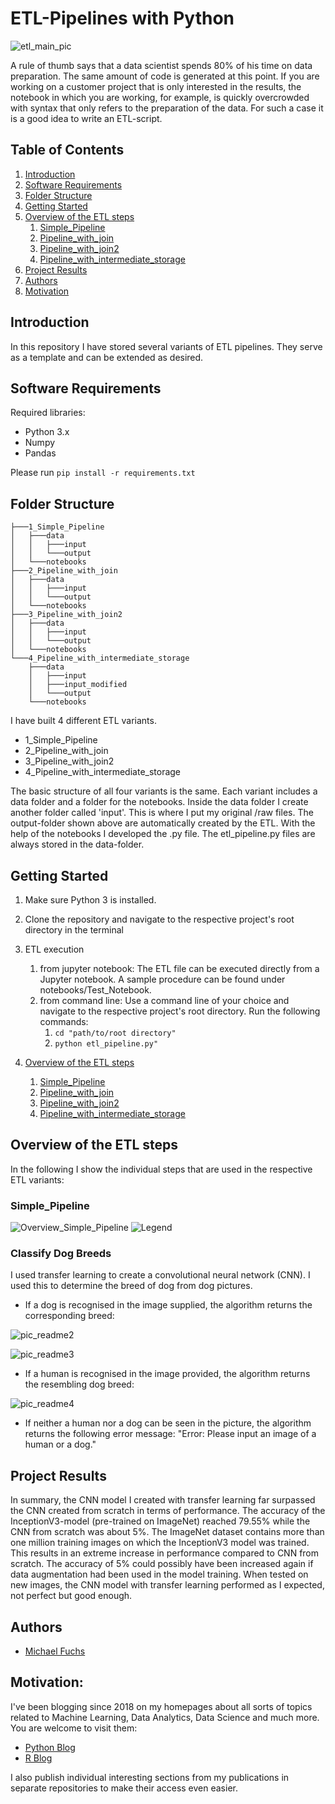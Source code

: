 
# ETL-Pipelines with Python


![etl_main_pic](images/pipelines.png)

A rule of thumb says that a data scientist spends 80% of his time on data preparation. The same amount of code is generated at this point. If you are working on a customer project that is only interested in the results, the notebook in which you are working, for example, is quickly overcrowded with syntax that only refers to the preparation of the data. For such a case it is a good idea to write an ETL-script. 


## Table of Contents
1. [Introduction](#introduction)
2. [Software Requirements](#software_requirements)
3. [Folder Structure](#folder_structure)
4. [Getting Started](#getting_started)
5. [Overview of the ETL steps](#overview)
    1. [Simple_Pipeline](#simple_pipeline)
    2. [Pipeline_with_join](#pipeline_with_join)
    3. [Pipeline_with_join2](#pipeline_with_join2)
    4. [Pipeline_with_intermediate_storage](#pipeline_with_intermediate_storage)  
6. [Project Results](#project_results)    
7. [Authors](#authors)
8. [Motivation](#motivation)




<a name="introduction"></a>

## Introduction

In this repository I have stored several variants of ETL pipelines. They serve as a template and can be extended as desired.

<a name="software_requirements"></a>

## Software Requirements

Required libraries:

+ Python 3.x
+ Numpy
+ Pandas


Please run ```pip install -r requirements.txt```



<a name="folder_structure"></a>

## Folder Structure

```
├───1_Simple_Pipeline
│   ├───data
│   │   ├───input
│   │   └───output
│   └───notebooks
├───2_Pipeline_with_join
│   ├───data
│   │   ├───input
│   │   └───output
│   └───notebooks
├───3_Pipeline_with_join2
│   ├───data
│   │   ├───input
│   │   └───output
│   └───notebooks
└───4_Pipeline_with_intermediate_storage
    ├───data
    │   ├───input
    │   ├───input_modified
    │   └───output
    └───notebooks
```

I have built 4 different ETL variants. 

+ 1_Simple_Pipeline
+ 2_Pipeline_with_join
+ 3_Pipeline_with_join2
+ 4_Pipeline_with_intermediate_storage

The basic structure of all four variants is the same. 
Each variant includes a data folder and a folder for the notebooks.
Inside the data folder I create another folder called 'input'. This is where I put my original /raw files.
The output-folder shown above are automatically created by the ETL.
With the help of the notebooks I developed the .py file. The etl_pipeline.py files are always stored in the data-folder.



<a name="getting_started"></a>

## Getting Started

1. Make sure Python 3 is installed.
2. Clone the repository and navigate to the respective project's root directory in the terminal
3.  ETL execution
    1. from jupyter notebook: The ETL file can be executed directly from a Jupyter notebook. A sample procedure can be found under notebooks/Test_Notebook.
    2. from command line: Use a command line of your choice and navigate to the respective project's root directory. Run the following commands:
        1. ```cd "path/to/root directory"```
        2. ```python etl_pipeline.py"```




5. [Overview of the ETL steps](#overview)
    1. [Simple_Pipeline](#simple_pipeline)
    2. [Pipeline_with_join](#pipeline_with_join)
    3. [Pipeline_with_join2](#pipeline_with_join2)
    4. [Pipeline_with_intermediate_storage](#pipeline_with_intermediate_storage)




<a name="overview"></a>

## Overview of the ETL steps

In the following I show the individual steps that are used in the respective ETL variants:

<a name="simple_pipeline"></a>

### Simple_Pipeline


![Overview_Simple_Pipeline](images/Overview_Simple_Pipeline.png)
![Legend](images/Legend.png)

<a name="classify_dog_breeds"></a>

### Classify Dog Breeds

I used transfer learning to create a convolutional neural network (CNN). I used this to determine the breed of dog from dog pictures. 

+ If a dog is recognised in the image supplied, the algorithm returns the corresponding breed:

![pic_readme2](images/pic_readme2.png)

![pic_readme3](images/pic_readme3.png)

+ If a human is recognised in the image provided, the algorithm returns the resembling dog breed:

![pic_readme4](images/pic_readme4.png)


+ If neither a human nor a dog can be seen in the picture, the algorithm returns the following error message: "Error: Please input an image of a human or a dog."

<a name="project_results"></a>

## Project Results

In summary, the CNN model I created with transfer learning far surpassed the CNN created from scratch in terms of performance. 
The accuracy of the InceptionV3-model (pre-trained on ImageNet) reached 79.55% while the CNN from scratch was about 5%.
The ImageNet dataset contains more than one million training images on which the InceptionV3 model was trained. This results in an extreme increase in performance compared to CNN from scratch. 
The accuracy of 5% could possibly have been increased again if data augmentation had been used in the model training.
When tested on new images, the CNN model with transfer learning performed as I expected, not perfect but good enough. 

<a name="authors"></a>

## Authors

+ [Michael Fuchs](https://github.com/MFuchs1989)

<a name="motivation"></a>

## Motivation: 

I've been blogging since 2018 on my homepages about all sorts of topics related to Machine Learning, Data Analytics, Data Science and much more.
You are welcome to visit them:

+ [Python Blog](https://michael-fuchs-python.netlify.app/)
+ [R Blog](https://michael-fuchs.netlify.app/)

I also publish individual interesting sections from my publications in separate repositories to make their access even easier. 
